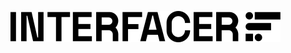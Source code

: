 <!-- _coverpage.md -->

![logo](https://raw.githubusercontent.com/dyne/interfacer-docs/main/docs/_media/general/interfacer-logo.png)


<!--
- The <span class="small-caps">zenroom vm</span> is very small, has **no external dependency**, is fully deterministic and ready to run **end-to-end encryption** on any platform:
desktop, embedded, mobile, cloud and even web browsers.


- **zenCode** is the name of the <span class="small-caps">dsl</span> executed by <span class="small-caps">zenroom</span>: it is similar to human language and can process large data structures while operating cryptographic transformations and basic logical operations on them.



<span class="small-caps">zenroom</span> _is licensed as <span class="small-caps">agpl</span>v3 we are happy to discuss dual-licensing on a commercial base._

[🌐 Downloads](http://zenroom.org/#downloads)

[Quickstart](/README.md)

-->



